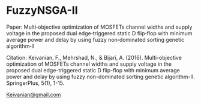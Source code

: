 # FuzzyNSGA-II
Paper: Multi‑objective optimization of MOSFETs channel widths and supply voltage in the proposed dual edge‑triggered static D flip‑flop with minimum average power and delay by using fuzzy non‑dominated sorting genetic algorithm‑II

Citation: Keivanian, F., Mehrshad, N., & Bijari, A. (2016). Multi-objective optimization of MOSFETs channel widths and supply voltage in the proposed dual edge-triggered static D flip-flop with minimum average power and delay by using fuzzy non-dominated sorting genetic algorithm-II. SpringerPlus, 5(1), 1-15.

Keivanian@gmail.com

